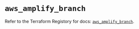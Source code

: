 # `aws_amplify_branch`

Refer to the Terraform Registory for docs: [`aws_amplify_branch`](https://registry.terraform.io/providers/hashicorp/aws/5.24.0/docs/resources/amplify_branch).

